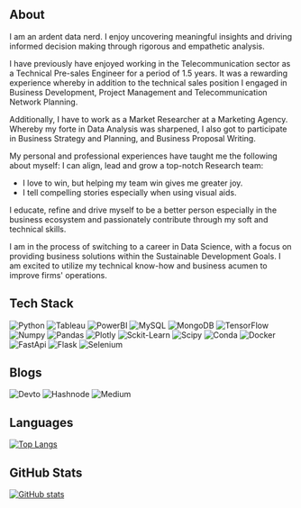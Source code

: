## About 
I am an ardent data nerd. I enjoy uncovering meaningful insights and driving informed decision making through rigorous and empathetic analysis.

I have previously have enjoyed working in the Telecommunication sector as a Technical Pre-sales Engineer for a period of 1.5 years. It was a rewarding experience whereby in addition to the technical sales position I engaged in Business Development, Project Management and Telecommunication Network Planning. 

Additionally, I have to work as a Market Researcher at a Marketing Agency. Whereby my forte in Data Analysis was sharpened, I also got to participate in Business Strategy and Planning, and Business Proposal Writing.

My personal and professional experiences have taught me the following about myself:
I can align, lead and grow a top-notch Research team:
 - I love to win, but helping my team win gives me greater joy.
 - I tell compelling stories especially when using visual aids.

I educate, refine and drive myself to be a better person especially in the business ecosystem and passionately contribute through my soft and technical skills. 

I am in the process of switching to a career in Data Science, with a focus on providing business solutions within the Sustainable Development Goals. I am excited to utilize my technical know-how and business acumen to improve firms' operations.

## Tech Stack
![Python](https://img.shields.io/badge/Python-FFD43B?style=for-the-badge&logo=python&logoColor=blue)
![Tableau](https://img.shields.io/badge/Tableau-E97627?style=for-the-badge&logo=Tableau&logoColor=white)
![PowerBI](https://img.shields.io/badge/PowerBI-F2C811?style=for-the-badge&logo=Power%20BI&logoColor=white)
![MySQL](https://img.shields.io/badge/MySQL-005C84?style=for-the-badge&logo=mysql&logoColor=white)
![MongoDB](https://img.shields.io/badge/MongoDB-4EA94B?style=for-the-badge&logo=mongodb&logoColor=white)
![TensorFlow](https://img.shields.io/badge/TensorFlow-FF6F00?style=for-the-badge&logo=tensorflow&logoColor=white)
![Numpy](https://img.shields.io/badge/Numpy-777BB4?style=for-the-badge&logo=numpy&logoColor=white)
![Pandas](https://img.shields.io/badge/Pandas-2C2D72?style=for-the-badge&logo=pandas&logoColor=white)
![Plotly](https://img.shields.io/badge/Plotly-239120?style=for-the-badge&logo=plotly&logoColor=white)
![Sckit-Learn](https://img.shields.io/badge/scikit_learn-F7931E?style=for-the-badge&logo=scikit-learn&logoColor=white)
![Scipy](https://img.shields.io/badge/SciPy-654FF0?style=for-the-badge&logo=SciPy&logoColor=white)
![Conda](https://img.shields.io/badge/conda-342B029.svg?&style=for-the-badge&logo=anaconda&logoColor=white)
![Docker](https://img.shields.io/badge/Docker-2CA5E0?style=for-the-badge&logo=docker&logoColor=white)
![FastApi](https://img.shields.io/badge/fastapi-109989?style=for-the-badge&logo=FASTAPI&logoColor=white)
![Flask](https://img.shields.io/badge/Flask-000000?style=for-the-badge&logo=flask&logoColor=white)
![Selenium](https://img.shields.io/badge/Selenium-43B02A?style=for-the-badge&logo=Selenium&logoColor=white)

## Blogs
![Devto](https://img.shields.io/badge/dev.to-0A0A0A?style=for-the-badge&logo=devdotto&logoColor=white)
![Hashnode](https://img.shields.io/badge/Hashnode-2962FF?style=for-the-badge&logo=hashnode&logoColor=white)
![Medium](https://img.shields.io/badge/Medium-12100E?style=for-the-badge&logo=medium&logoColor=white)

## Languages
[![Top Langs](https://github-readme-stats.vercel.app/api/top-langs/?username=Grace-Gitome&layout=donut)](https://github.com/Grace-Gitome/github-readme-stats)


## GitHub Stats
[![GitHub stats](https://github-readme-stats.vercel.app/api?username=Grace-Gitome&show_icons=true&theme=default#gh-light-mode-only)](https://github.com/Grace-Gitome/github-readme-stats#gh-light-mode-only)


